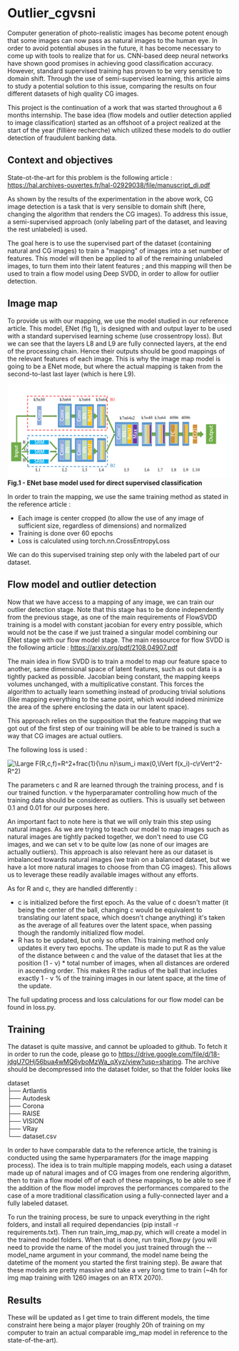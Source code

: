 # Outlier_cgvsni


Computer generation of photo-realistic images has become potent enough that some images can now pass as natural images to the human eye. In order to avoid potential abuses in the future, it has become necessary to come up with tools to realize that for us. CNN-based deep neural networks have shown good promises in achieving good classification accuracy. However, standard supervised training has proven to be very sensitive to domain shift. Through the use of semi-supervised learning, this article aims to study a potential solution to this issue, comparing the results on four different datasets of high quality CG images.

This project is the continuation of a work that was started throughout a 6 months internship. The base idea (flow models and outlier detection applied to image classification) started as an offshoot of a project realized at the start of the year (fillière recherche) which utilized these models to do outlier detection of fraudulent banking data.

## Context and objectives

State-ot-the-art for this problem is the following article : https://hal.archives-ouvertes.fr/hal-02929038/file/manuscript_di.pdf

As shown by the results of the experimentation in the above work, CG image detection is a task that is very sensible to domain shift (here, changing the algorithm that renders the CG images). To address this issue, a semi-supervised approach (only labeling part of the dataset, and leaving the rest unlabeled) is used.

The goal here is to use the supervised part of the dataset (containing natural and CG images) to train a "mapping" of images into a set number of features. This model will then be applied to all of the remaining unlabeled images, to turn them into their latent features ; and this mapping will then be used to train a flow model using Deep SVDD, in order to allow for outlier detection.

## Image map

To provide us with our mapping, we use the model studied in our reference article. This model, ENet (fig 1), is designed with and output layer to be used with a standard supervised learning scheme (use crossentropy loss). But we can see that the layers L8 and L9 are fully connected layers, at the end of the processing chain. Hence their outputs should be good mappings of the relevant features of each image. This is why the image map model is going to be a ENet mode, but where the actual mapping is taken from the second-to-last last layer (which is here L9).

![figure1](enet.png)
<b>Fig.1 - ENet base model used for direct supervised classification</b>

In order to train the mapping, we use the same training method as stated in the reference article :
- Each image is center cropped (to allow the use of any image of sufficient size, regardless of dimensions) and normalized
- Training is done over 60 epochs
- Loss is calculated using torch.nn.CrossEntropyLoss

We can do this supervised training step only with the labeled part of our dataset.

## Flow model and outlier detection

Now that we have access to a mapping of any image, we can train our outlier detection stage. Note that this stage has to be done independently from the previous stage, as one of the main requirements of FlowSVDD training is a model with constant jacobian for every entry possible, which would not be the case if we just trained a singular model combining our ENet stage with our flow model stage. The main ressource for flow SVDD is the following article : https://arxiv.org/pdf/2108.04907.pdf

The main idea in flow SVDD is to train a model to map our feature space to another, same dimensional space of latent features, such as out data is a tightly packed as possible. Jacobian being constant, the mapping keeps volumes unchanged, with a multiplicative constant. This forces the algorithm to actually learn something instead of producing trivial solutions (like mapping everything to the same point, which would indeed minimize the area of the sphere enclosing the data in our latent space).

This approach relies on the supposition that the feature mapping that we got out of the first step of our training will be able to be trained is such a way that CG images are actual outliers.

The following loss is used :

![\Large F(R,c,f)=R^2+frac{1}{\nu n}\sum_i max(0,\lVert f(x_i)-c\rVert^2-R^2)](<https://latex.codecogs.com/svg.latex?\Large&space;F%28R,c,f%29=R^2+\frac{1}{\nu%20n}\sum_i%20max%280,\lVert%20f%28x_i%29-c\rVert^2-R^2%29>)

The parameters c and R are learned through the training process, and f is our trained function. <span>&#957;</span> the hyperparamater controlling how much of the training data should be considered as outliers. This is usually set between 0.1 and 0.01 for our purposes here.

An important fact to note here is that we will only train this step using natural images. As we are trying to teach our model to map images such as natural images are tightly packed together, we don't need to use CG images, and we can set <span>&#957;</span> to be quite low (as none of our images are actually outliers). This approach is also relevant here as our dataset is imbalanced towards natural images (we train on a balanced dataset, but we have a lot more natural images to choose from than CG images). This allows us to leverage these readily available images without any efforts.

As for R and c, they are handled differently :
- c is initialized before the first epoch. As the value of c doesn't matter (it being the center of the ball, changing c would be equivalent to translating our latent space, which doesn't change anything) it's taken as the average of all features over the latent space, when passing though the randomly initialized flow model.
- R has to be updated, but only so often. This training method only updates it every two epochs. The update is made to put R as the value of the distance between c and the value of the dataset that lies at the position (1 - <span>&#957;</span>) * total number of images, when all distances are ordered in ascending order. This makes R the radius of the ball that includes exactly 1 - <span>&#957;</span> %  of the training images in our latent space, at the time of the update.

The full updating process and loss calculations for our flow model can be found in loss.py.

## Training

The dataset is quite massive, and cannot be uploaded to github. To fetch it in order to run the code, please go to https://drive.google.com/file/d/18-jdgU7OHj56bua4wMQ6yboMzWa_qXyz/view?usp=sharing. The archive should be decompressed into the dataset folder, so that the folder looks like

dataset    
├── Artlantis  
├── Autodesk  
├── Corona  
├── RAISE  
├── VISION  
├── VRay  
└── dataset.csv

In order to have comparable data to the reference article, the training is conducted using the same hyperparamaters (for the image mapping process). The idea is to train multiple mapping models, each using a dataset made up of natural images and of CG images from one rendering algorithm, then to train a flow model off of each of these mappings, to be able to see if the addition of the flow model improves the performances compared to the case of a more traditional classification using a fully-connected layer and a fully labeled dataset.

To run the training process, be sure to unpack everything in the right folders, and install all required dependancies (pip install -r requirements.txt). Then run train_img_map.py, which will create a model in the trained model folders. When that is done, run train_flow.py (you will need to provide the name of the model you just trained through the --model_name argument in your command, the model name being the datetime of the moment you started the first training step). Be aware that these models are pretty massive and take a very long time to train (~4h for img map training with 1260 images on an RTX 2070).

## Results

These will be updated as I get time to train different models, the time constraint here being a major player (roughly 20h of training on my computer to train an actual comparable img_map model in reference to the state-of-the-art).
